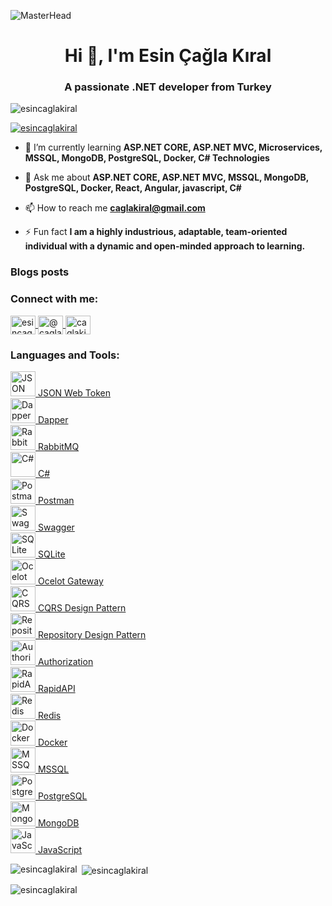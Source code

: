 ![MasterHead](https://miro.medium.com/v2/resize:fit:825/0*jZBSbWmvl6IF-YPW.png)

<h1 align="center">Hi 👋, I'm Esin Çağla Kıral</h1>
<h3 align="center">A passionate .NET developer from Turkey</h3>

<p align="left"> 
  <img src="https://komarev.com/ghpvc/?username=esincaglakiral&label=Profile%20views&color=0e75b6&style=flat" alt="esincaglakiral" /> 
</p>

<p align="left"> 
  <a href="https://github.com/ryo-ma/github-profile-trophy">
    <img src="https://github-profile-trophy.vercel.app/?username=esincaglakiral" alt="esincaglakiral" />
  </a> 
</p>

- 🌱 I’m currently learning **ASP.NET CORE, ASP.NET MVC, Microservices, MSSQL, MongoDB, PostgreSQL, Docker, C# Technologies**

- 💬 Ask me about **ASP.NET CORE, ASP.NET MVC, MSSQL, MongoDB, PostgreSQL, Docker, React, Angular, javascript, C#**

- 📫 How to reach me **caglakiral@gmail.com**

- ⚡ Fun fact **I am a highly industrious, adaptable, team-oriented individual with a dynamic and open-minded approach to learning.**

### Blogs posts
<!-- BLOG-POST-LIST:START -->
<!-- BLOG-POST-LIST:END -->

<h3 align="left">Connect with me:</h3>
<p align="left">
  <a href="https://linkedin.com/in/esincaglakiral" target="blank">
    <img align="center" src="https://raw.githubusercontent.com/rahuldkjain/github-profile-readme-generator/master/src/images/icons/Social/linked-in-alt.svg" alt="esincaglakiral" height="30" width="40" />
  </a>
  <a href="https://medium.com/@caglakiral" target="blank">
    <img align="center" src="https://raw.githubusercontent.com/rahuldkjain/github-profile-readme-generator/master/src/images/icons/Social/medium.svg" alt="@caglakiral" height="30" width="40" />
  </a>
  <a href="https://www.hackerrank.com/caglakiral" target="blank">
    <img align="center" src="https://raw.githubusercontent.com/rahuldkjain/github-profile-readme-generator/master/src/images/icons/Social/hackerrank.svg" alt="caglakiral" height="30" width="40" />
  </a>
</p>

### Languages and Tools:
<p align="left">
  <a href="https://jwt.io/" target="_blank" rel="noreferrer">
    <img src="https://img.icons8.com/color/48/000000/json-web-token.png" alt="JSON Web Token" width="40" height="40"/> JSON Web Token
  </a>
  <br/>
  <a href="https://dapper-tutorial.net/" target="_blank" rel="noreferrer">
    <img src="https://img.icons8.com/color/48/000000/dapper.png" alt="Dapper" width="40" height="40"/> Dapper
  </a>
  <br/>
  <a href="https://www.rabbitmq.com/" target="_blank" rel="noreferrer">
    <img src="https://img.icons8.com/color/48/000000/rabbitmq.png" alt="RabbitMQ" width="40" height="40"/> RabbitMQ
  </a>
  <br/>
  <a href="https://docs.microsoft.com/en-us/dotnet/csharp/" target="_blank" rel="noreferrer">
    <img src="https://img.icons8.com/color/48/000000/c-sharp.png" alt="C#" width="40" height="40"/> C#
  </a>
  <br/>
  <a href="https://www.getpostman.com/" target="_blank" rel="noreferrer">
    <img src="https://img.icons8.com/dusk/48/000000/postman-api.png" alt="Postman" width="40" height="40"/> Postman
  </a>
  <br/>
  <a href="https://swagger.io/" target="_blank" rel="noreferrer">
    <img src="https://img.icons8.com/fluency/48/000000/api.png" alt="Swagger" width="40" height="40"/> Swagger
  </a>
  <br/>
  <a href="https://www.sqlite.org/" target="_blank" rel="noreferrer">
    <img src="https://img.icons8.com/color/48/000000/sql.png" alt="SQLite" width="40" height="40"/> SQLite
  </a>
  <br/>
  <a href="https://ocelot.readthedocs.io/en/latest/" target="_blank" rel="noreferrer">
    <img src="https://img.icons8.com/color/48/000000/api-settings.png" alt="Ocelot Gateway" width="40" height="40"/> Ocelot Gateway
  </a>
  <br/>
  <a href="https://www.dotnettricks.com/learn/designpatterns/cqrs-design-pattern-dotnet" target="_blank" rel="noreferrer">
    <img src="https://img.icons8.com/fluency/48/000000/process.png" alt="CQRS Design Pattern" width="40" height="40"/> CQRS Design Pattern
  </a>
  <br/>
  <a href="https://martinfowler.com/eaaCatalog/repository.html" target="_blank" rel="noreferrer">
    <img src="https://img.icons8.com/color/48/000000/folder-invoices.png" alt="Repository Design Pattern" width="40" height="40"/> Repository Design Pattern
  </a>
  <br/>
  <a href="https://docs.microsoft.com/en-us/aspnet/core/security/authorization/secure-data" target="_blank" rel="noreferrer">
    <img src="https://img.icons8.com/color/48/000000/lock.png" alt="Authorization" width="40" height="40"/> Authorization
  </a>
  <br/>
  <a href="https://rapidapi.com/" target="_blank" rel="noreferrer">
    <img src="https://img.icons8.com/color/48/000000/api.png" alt="RapidAPI" width="40" height="40"/> RapidAPI
  </a>
  <br/>
  <a href="https://redis.io/" target="_blank" rel="noreferrer">
    <img src="https://img.icons8.com/color/48/000000/redis.png" alt="Redis" width="40" height="40"/> Redis
  </a>
  <br/>
  <a href="https://www.docker.com/" target="_blank" rel="noreferrer">
    <img src="https://img.icons8.com/fluency/48/000000/docker.png" alt="Docker" width="40" height="40"/> Docker
  </a>
  <br/>
  <a href="https://www.microsoft.com/en-us/sql-server" target="_blank" rel="noreferrer">
    <img src="https://img.icons8.com/color/48/000000/microsoft-sql-server.png" alt="MSSQL" width="40" height="40"/> MSSQL
  </a>
  <br/>
  <a href="https://www.postgresql.org/" target="_blank" rel="noreferrer">
    <img src="https://img.icons8.com/color/48/000000/postgreesql.png" alt="PostgreSQL" width="40" height="40"/> PostgreSQL
  </a>
  <br/>
  <a href="https://www.mongodb.com/" target="_blank" rel="noreferrer">
    <img src="https://img.icons8.com/color/48/000000/mongodb.png" alt="MongoDB" width="40" height="40"/> MongoDB
  </a>
  <br/>
  <a href="https://developer.mozilla.org/en-US/docs/Web/JavaScript" target="_blank" rel="noreferrer">
    <img src="https://img.icons8.com/color/48/000000/javascript.png" alt="JavaScript" width="40" height="40"/> JavaScript
  </a>
</p>




<p><img align="left" src="https://github-readme-stats.vercel.app/api/top-langs?username=esincaglakiral&show_icons=true&locale=en&layout=compact" alt="esincaglakiral" /></p>

<p>&nbsp;<img align="center" src="https://github-readme-stats.vercel.app/api?username=esincaglakiral&show_icons=true&locale=en" alt="esincaglakiral" /></p>

<p><img align="center" src="https://github-readme-streak-stats.herokuapp.com/?user=esincaglakiral&" alt="esincaglakiral" /></p>
